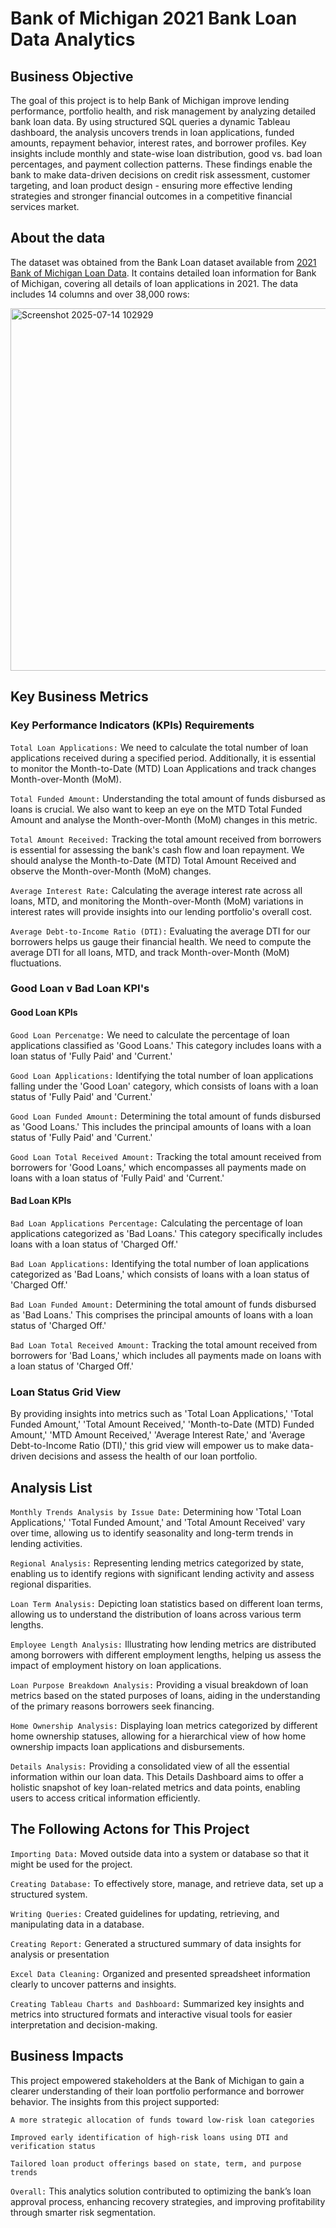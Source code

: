 # Bank of Michigan 2021 Bank Loan Data Analytics
## Business Objective
The goal of this project is to help Bank of Michigan improve lending performance, portfolio health, and risk management by analyzing detailed bank loan data. By using structured SQL queries a dynamic Tableau dashboard, the analysis uncovers trends in loan applications, funded amounts, repayment behavior, interest rates, and borrower profiles. Key insights include monthly and state-wise loan distribution, good vs. bad loan percentages, and payment collection patterns. These findings enable the bank to make data-driven decisions on credit risk assessment, customer targeting, and loan product design - ensuring more effective lending strategies and stronger financial outcomes in a competitive financial services market.

## About the data 
The dataset was obtained from the Bank Loan dataset available from [2021 Bank of Michigan Loan Data](https://drive.google.com/file/d/1WNlzRVDZ2rKdiwpGUFBSuGA50EsI-j2v/view?usp=sharing). It contains detailed loan information for Bank of Michigan, covering all details of loan applications in 2021. The data includes 14 columns and over 38,000 rows:

<img width="912" height="580" alt="Screenshot 2025-07-14 102929" src="https://github.com/user-attachments/assets/fafccc33-d21d-4541-9dd8-02812319e622" />

## Key Business Metrics 
### Key Performance Indicators (KPIs) Requirements 
`Total Loan Applications:` We need to calculate the total number of loan applications received during a specified period. Additionally, it is essential to monitor the Month-to-Date (MTD) Loan Applications and track changes Month-over-Month (MoM).

`Total Funded Amount:` Understanding the total amount of funds disbursed as loans is crucial. We also want to keep an eye on the MTD Total Funded Amount and analyse the Month-over-Month (MoM) changes in this metric.

`Total Amount Received:` Tracking the total amount received from borrowers is essential for assessing the bank's cash flow and loan repayment. We should analyse the Month-to-Date (MTD) Total Amount Received and observe the Month-over-Month (MoM) changes.

`Average Interest Rate:` Calculating the average interest rate across all loans, MTD, and monitoring the Month-over-Month (MoM) variations in interest rates will provide insights into our lending portfolio's overall cost.


`Average Debt-to-Income Ratio (DTI):` Evaluating the average DTI for our borrowers helps us gauge their financial health. We need to compute the average DTI for all loans, MTD, and track Month-over-Month (MoM) fluctuations.

### Good Loan v Bad Loan KPI's
#### Good Loan KPIs
`Good Loan Percenatge:` We need to calculate the percentage of loan applications classified as 'Good Loans.' This category includes loans with a loan status of 'Fully Paid' and 'Current.'

`Good Loan Applications:` Identifying the total number of loan applications falling under the 'Good Loan' category, which consists of loans with a loan status of 'Fully Paid' and 'Current.'

`Good Loan Funded Amount:` Determining the total amount of funds disbursed as 'Good Loans.' This includes the principal amounts of loans with a loan status of 'Fully Paid' and 'Current.'

`Good Loan Total Received Amount:`  Tracking the total amount received from borrowers for 'Good Loans,' which encompasses all payments made on loans with a loan status of 'Fully Paid' and 'Current.'

#### Bad Loan KPIs
`Bad Loan Applications Percentage:` Calculating the percentage of loan applications categorized as 'Bad Loans.' This category specifically includes loans with a loan status of 'Charged Off.'

`Bad Loan Applications:` Identifying the total number of loan applications categorized as 'Bad Loans,' which consists of loans with a loan status of 'Charged Off.'

`Bad Loan Funded Amount:` Determining the total amount of funds disbursed as 'Bad Loans.' This comprises the principal amounts of loans with a loan status of 'Charged Off.'

`Bad Loan Total Received Amount:` Tracking the total amount received from borrowers for 'Bad Loans,' which includes all payments made on loans with a loan status of 'Charged Off.'

### Loan Status Grid View
By providing insights into metrics such as 'Total Loan Applications,' 'Total Funded Amount,' 'Total Amount Received,' 'Month-to-Date (MTD) Funded Amount,' 'MTD Amount Received,' 'Average Interest Rate,' and 'Average Debt-to-Income Ratio (DTI),' this grid view will empower us to make data-driven decisions and assess the health of our loan portfolio.

## Analysis List 
`Monthly Trends Analysis by Issue Date:` Determining how 'Total Loan Applications,' 'Total Funded Amount,' and 'Total Amount Received' vary over time, allowing us to identify seasonality and long-term trends in lending activities.

`Regional Analysis:` Representing lending metrics categorized by state, enabling us to identify regions with significant lending activity and assess regional disparities.

`Loan Term Analysis:` Depicting loan statistics based on different loan terms, allowing us to understand the distribution of loans across various term lengths.

`Employee Length Analysis:` Illustrating how lending metrics are distributed among borrowers with different employment lengths, helping us assess the impact of employment history on loan applications.

`Loan Purpose Breakdown Analysis:` Providing a visual breakdown of loan metrics based on the stated purposes of loans, aiding in the understanding of the primary reasons borrowers seek financing.

`Home Ownership Analysis:` Displaying loan metrics categorized by different home ownership statuses, allowing for a hierarchical view of how home ownership impacts loan applications and disbursements.

`Details Analysis:` Providing a consolidated view of all the essential information within our loan data. This Details Dashboard aims to offer a holistic snapshot of key loan-related metrics and data points, enabling users to access critical information efficiently.

## The Following Actons for This Project 
`Importing Data:` Moved outside data into a system or database so that it might be used for the project.

`Creating Database:` To effectively store, manage, and retrieve data, set up a structured system.

`Writing Queries:` Created guidelines for updating, retrieving, and manipulating data in a database.

`Creating Report:` Generated a structured summary of data insights for analysis or presentation

`Excel Data Cleaning:` Organized and presented spreadsheet information clearly to uncover patterns and insights.

`Creating Tableau Charts and Dashboard:` Summarized key insights and metrics into structured formats and interactive visual tools for easier interpretation and decision-making.

 ## Business Impacts 
This project empowered stakeholders at the Bank of Michigan to gain a clearer understanding of their loan portfolio performance and borrower behavior. The insights from this project supported: 

`A more strategic allocation of funds toward low-risk loan categories`

`Improved early identification of high-risk loans using DTI and verification status`

`Tailored loan product offerings based on state, term, and purpose trends`

`Overall:` This analytics solution contributed to optimizing the bank’s loan approval process, enhancing recovery strategies, and improving profitability through smarter risk segmentation.




